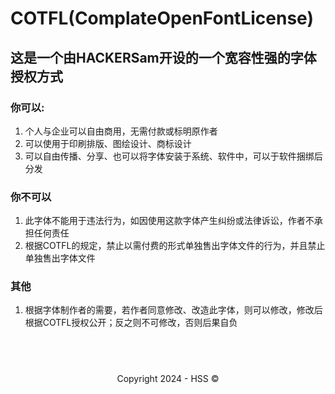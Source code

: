 <!--Markdown 编写-->
<title>COTFL</title>
<link rel="shortcut icon" href="https://hss.fmdns.cn/assets/pic/favicon.ico">

# COTFL(ComplateOpenFontLicense)

## 这是一个由HACKERSam开设的一个宽容性强的字体授权方式

### 你可以:

1. 个人与企业可以自由商用，无需付款或标明原作者
2. 可以使用于印刷排版、图绘设计、商标设计
3. 可以自由传播、分享、也可以将字体安装于系统、软件中，可以于软件捆绑后分发

### 你不可以

1. 此字体不能用于违法行为，如因使用这款字体产生纠纷或法律诉讼，作者不承担任何责任
2. 根据COTFL的规定，禁止以需付费的形式单独售出字体文件的行为，并且禁止单独售出字体文件

### 其他

1. 根据字体制作者的需要，若作者同意修改、改造此字体，则可以修改，修改后根据COTFL授权公开；反之则不可修改，否则后果自负


## &nbsp;


<div align="center">
    Copyright 2024 - HSS ©
</div>